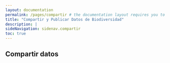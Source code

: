 ```yaml
---
layout: documentation
permalink: /pages/compartir # the documentation layout requires you to fill the permalink for it to be highlighted in the side navigation
title: "Compartir y Publicar Datos de Biodiversidad"
description: |
sideNavigation: sidenav.compartir
toc: true
---
```


## Compartir datos
